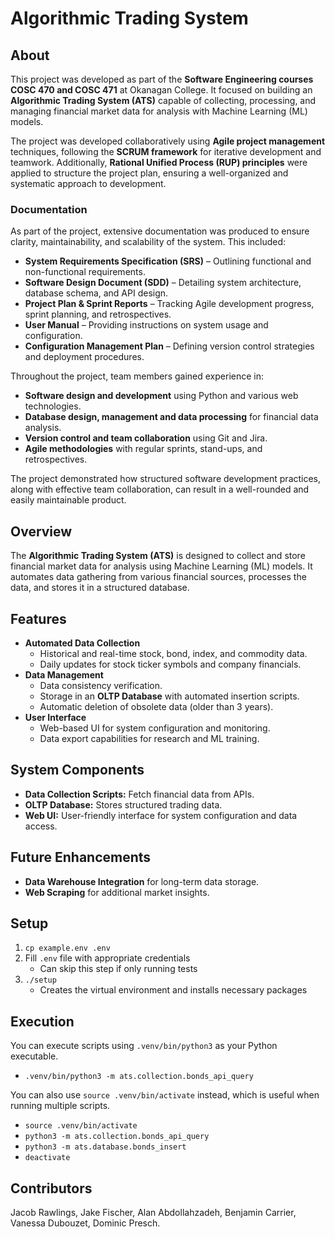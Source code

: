 # Algorithmic Trading System

## About
This project was developed as part of the **Software Engineering courses COSC 470 and COSC 471** at Okanagan College. It focused on building an **Algorithmic Trading System (ATS)** capable of collecting, processing, and managing financial market data for analysis with Machine Learning (ML) models.

The project was developed collaboratively using **Agile project management** techniques, following the **SCRUM framework** for iterative development and teamwork. Additionally, **Rational Unified Process (RUP) principles** were applied to structure the project plan, ensuring a well-organized and systematic approach to development.

### Documentation  
As part of the project, extensive documentation was produced to ensure clarity, maintainability, and scalability of the system. This included:
- **System Requirements Specification (SRS)** – Outlining functional and non-functional requirements.  
- **Software Design Document (SDD)** – Detailing system architecture, database schema, and API design.  
- **Project Plan & Sprint Reports** – Tracking Agile development progress, sprint planning, and retrospectives.  
- **User Manual** – Providing instructions on system usage and configuration.  
- **Configuration Management Plan** – Defining version control strategies and deployment procedures. 

Throughout the project, team members gained experience in:
- **Software design and development** using Python and various web technologies.
- **Database design, management and data processing** for financial data analysis.
- **Version control and team collaboration** using Git and Jira.
- **Agile methodologies** with regular sprints, stand-ups, and retrospectives.

The project demonstrated how structured software development practices, along with effective team collaboration, can result in a well-rounded and easily maintainable product.

## Overview
The **Algorithmic Trading System (ATS)** is designed to collect and store financial market data for analysis using Machine Learning (ML) models. It automates data gathering from various financial sources, processes the data, and stores it in a structured database.

## Features
- **Automated Data Collection**  
  - Historical and real-time stock, bond, index, and commodity data.  
  - Daily updates for stock ticker symbols and company financials.  
- **Data Management**  
  - Data consistency verification.  
  - Storage in an **OLTP Database** with automated insertion scripts.  
  - Automatic deletion of obsolete data (older than 3 years).  
- **User Interface**  
  - Web-based UI for system configuration and monitoring.  
  - Data export capabilities for research and ML training.  

## System Components
- **Data Collection Scripts:** Fetch financial data from APIs.  
- **OLTP Database:** Stores structured trading data.  
- **Web UI:** User-friendly interface for system configuration and data access.  

## Future Enhancements
- **Data Warehouse Integration** for long-term data storage.  
- **Web Scraping** for additional market insights.  

## Setup
1. `cp example.env .env`
2. Fill `.env` file with appropriate credentials
   - Can skip this step if only running tests
3. `./setup`
   - Creates the virtual environment and installs necessary packages

## Execution
You can execute scripts using `.venv/bin/python3` as your Python executable.
- `.venv/bin/python3 -m ats.collection.bonds_api_query`

You can also use `source .venv/bin/activate` instead, which is useful when running multiple scripts.
- `source .venv/bin/activate`
- `python3 -m ats.collection.bonds_api_query`
- `python3 -m ats.database.bonds_insert`
- `deactivate`

## Contributors
Jacob Rawlings, Jake Fischer, Alan Abdollahzadeh, Benjamin Carrier, Vanessa Dubouzet, Dominic Presch.
